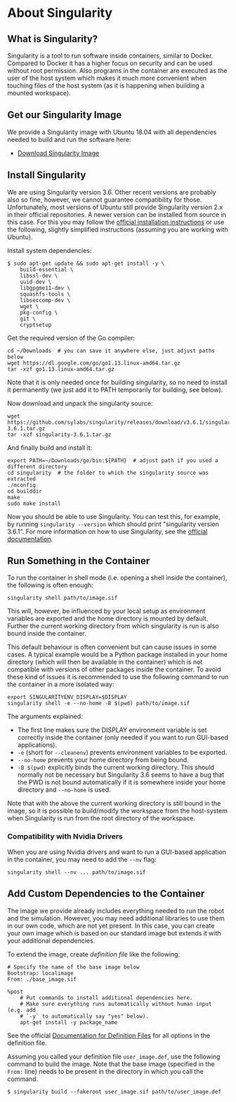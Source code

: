 About Singularity
=================

What is Singularity?
--------------------

Singularity is a tool to run software inside containers, similar to Docker.
Compared to Docker it has a higher focus on security and can be used without
root permission.  Also programs in the container are executed as the user of the
host system which makes it much more convenient when touching files of the host
system (as it is happening when building a mounted workspace).


Get our Singularity Image
-------------------------

We provide a Singularity image with Ubuntu 18.04 with all dependencies needed to
build and run the software here:

- [Download Singularity Image](https://drive.google.com/file/d/1yJ_RI1GpnPcs_fxcNYYUXZtQPHvhlGNH/view?usp=sharing)


Install Singularity
-------------------

We are using Singularity version 3.6. Other recent versions are probably
also so fine, however, we cannot guarantee compatibility for those.
Unfortunately, most versions of Ubuntu still provide Singularity version
2.x in their official repositories. A newer version can be installed
from source in this case. For this you may follow the [official installation
instructions](https://sylabs.io/guides/3.6/user-guide/quick_start.html#quick-installation-steps)
or use the following, slightly simplified instructions (assuming you are working
with Ubuntu).

Install system dependencies:

    $ sudo apt-get update && sudo apt-get install -y \
        build-essential \
        libssl-dev \
        uuid-dev \
        libgpgme11-dev \
        squashfs-tools \
        libseccomp-dev \
        wget \
        pkg-config \
        git \
        cryptsetup

Get the required version of the Go compiler:

    cd ~/Downloads  # you can save it anywhere else, just adjust paths below
    wget https://dl.google.com/go/go1.13.linux-amd64.tar.gz
    tar -xzf go1.13.linux-amd64.tar.gz

Note that it is only needed once for building singularity, so no need to
install it permanently (we just add it to PATH temporarily for building,
see below).

Now download and unpack the singularity source:

    wget https://github.com/sylabs/singularity/releases/download/v3.6.1/singularity-3.6.1.tar.gz
    tar -xzf singularity-3.6.1.tar.gz

And finally build and install it:

    export PATH=~/Downloads/go/bin:${PATH}  # adjust path if you used a different directory
    cd singularity  # the folder to which the singularity source was extracted
    ./mconfig
    cd builddir
    make
    sudo make install

Now you should be able to use Singularity. You can test this, for
example, by running `singularity --version` which should print
"singularity version 3.6.1". For more information on how to use
Singularity, see the [official
documentation](https://sylabs.io/guides/3.6/user-guide/index.html).


Run Something in the Container
------------------------------

To run the container in shell mode (i.e. opening a shell inside the container),
the following is often enough:

    singularity shell path/to/image.sif

This will, however, be influenced by your local setup as environment variables
are exported and the home directory is mounted by default.  Further the current
working directory from which singularity is run is also bound inside the
container.

This default behaviour is often convenient but can cause issues in some cases.
A typical example would be a Python package installed in your home directory
(which will then be available in the container) which is not compatible with
versions of other packages inside the container.  To avoid these kind of issues
it is recommended to use the following command to run the container in a more
isolated way:

    export SINGULARITYENV_DISPLAY=$DISPLAY
    singularity shell -e --no-home -B $(pwd) path/to/image.sif

The arguments explained:

- The first line makes sure the DISPLAY environment variable is set correctly
  inside the container (only needed if you want to run GUI-based applications).
- `-e` (short for `--cleanenv`) prevents environment variables to be
  exported.
- `--no-home` prevents your home directory from being bound.
- `-B $(pwd)` explicitly binds the current working directory.  This should
  normally not be necessary but Singularity 3.6 seems to have a bug that the PWD
  is not bound automatically if it is somewhere inside your home directory and
  `--no-home` is used.

Note that with the above the current working directory is still bound in the
image, so it is possible to build/modify the workspace from the host-system when
Singularity is run from the root directory of the workspace.


### Compatibility with Nvidia Drivers

When you are using Nvidia drivers and want to run a GUI-based application in the
container, you may need to add the `--nv` flag:

    singularity shell --nv ... path/to/image.sif


Add Custom Dependencies to the Container
----------------------------------------

The image we provide already includes everything needed to run the robot
and the simulation. However, you may need additional libraries to use
them in our own code, which are not yet present. In this case, you can
create your own image which is based on our standard image but extends
it with your additional dependencies.

To extend the image, create *definition file* like the following:

    # Specify the name of the base image below
    Bootstrap: localimage
    From: ./base_image.sif

    %post
        # Put commands to install additional dependencies here.
        # Make sure everything runs automatically without human input (e.g. add
        # `-y` to automatically say "yes" below).
        apt-get install -y package_name

See the official [Documentation for Definition
Files](https://sylabs.io/guides/3.6/user-guide/definition_files.html)
for all options in the definition file.

Assuming you called your definition file `user_image.def`, use the
following command to build the image. Note that the base image
(specified in the `From:` line) needs to be present in the directory in
which you call the command.

    $ singularity build --fakeroot user_image.sif path/to/user_image.def
